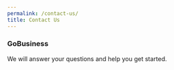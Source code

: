 ```yaml
---
permalink: /contact-us/
title: Contact Us
---
```


### **GoBusiness**

We will answer your questions and help you get started.
